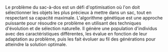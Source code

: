 Le problème du sac-à-dos est un défi d'optimisation où l'on doit sélectionner les objets les plus précieux à mettre dans un sac, tout en respectant sa capacité maximale. L'algorithme génétique est une approche puissante pour résoudre ce problème en utilisant des techniques d'évolution et de sélection naturelle. Il génère une population d'individus avec des caractéristiques différentes, les évalue en fonction de leur adaptation au problème, puis les fait évoluer au fil des générations pour atteindre la solution optimale.
